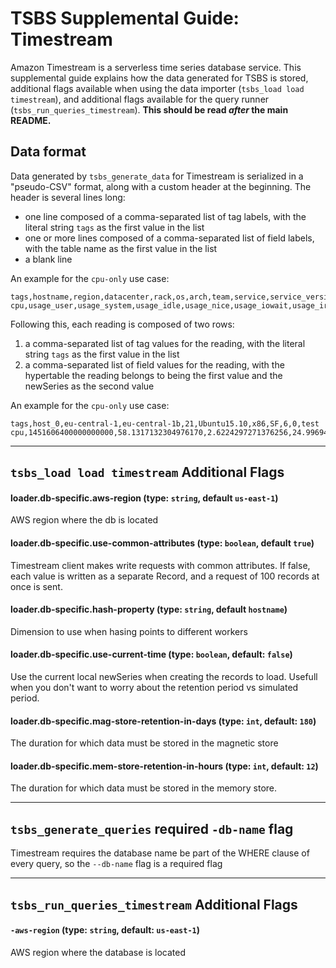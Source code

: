 # TSBS Supplemental Guide: Timestream

Amazon Timestream is a serverless time series database service.
This supplemental guide explains how the data generated for TSBS is stored, 
additional flags available when using the data importer (`tsbs_load load timestream`),
and additional flags available for the query runner (`tsbs_run_queries_timestream`). **This
should be read *after* the main README.**

## Data format

Data generated by `tsbs_generate_data` for Timestream is serialized in a
"pseudo-CSV" format, along with a custom header at the beginning. The
header is several lines long:
* one line composed of a comma-separated list of tag labels, with the literal string `tags` as the first value in the list
* one or more lines composed of a comma-separated list of field labels, with the table name as the first value in the list
* a blank line

An example for the `cpu-only` use case:
```text
tags,hostname,region,datacenter,rack,os,arch,team,service,service_version,service_environment
cpu,usage_user,usage_system,usage_idle,usage_nice,usage_iowait,usage_irq,usage_softirq,usage_steal,usage_guest,usage_guest_nice

```

Following this, each reading is composed of two rows:
1. a comma-separated list of tag values for the reading, with the literal string `tags` as the first value in the list
1. a comma-separated list of field values for the reading, with the hypertable the reading belongs to being the first value and the newSeries as the second value

An example for the `cpu-only` use case:
```text
tags,host_0,eu-central-1,eu-central-1b,21,Ubuntu15.10,x86,SF,6,0,test
cpu,1451606400000000000,58.1317132304976170,2.6224297271376256,24.9969495069947882,61.5854484633778867,22.9481393231639395,63.6499207106198313,6.4098777048301052,44.8799140503027445,80.5028770761136201,38.2431182911542820
```

---

## `tsbs_load load timestream` Additional Flags

#### loader.db-specific.aws-region (type: `string`, default `us-east-1`)

AWS region where the db is located

#### loader.db-specific.use-common-attributes (type: `boolean`, default `true`)

Timestream client makes write requests with common attributes.
If false, each value is written as a separate Record, and a request of 100 records at once is sent.

#### loader.db-specific.hash-property (type: `string`, default `hostname`)

Dimension to use when hasing points to different workers

#### loader.db-specific.use-current-time (type: `boolean`, default: `false`)

Use the current local newSeries when creating the records to load.
Usefull when you don't want to worry about the retention period vs simulated period.

#### loader.db-specific.mag-store-retention-in-days (type: `int`, default: `180`)

The duration for which data must be stored in the magnetic store

#### loader.db-specific.mem-store-retention-in-hours (type: `int`, default: `12`)

The duration for which data must be stored in the memory store.

---
## `tsbs_generate_queries` required `-db-name` flag

Timestream requires the database name be part of the WHERE clause
of every query, so the `--db-name` flag is a required flag 

---
## `tsbs_run_queries_timestream` Additional Flags

#### `-aws-region` (type: `string`, default: `us-east-1`)

AWS region where the database is located
